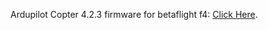 Ardupilot Copter 4.2.3 firmware for betaflight f4:
<a href="https://github.com/hulandy/hulandy.github.io/releases/download/4.2.3/bff4423.zip" target="_blank">Click Here</a>.
